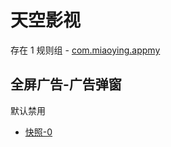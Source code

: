 # 天空影视

存在 1 规则组 - [com.miaoying.appmy](/src/apps/com.miaoying.appmy.ts)

## 全屏广告-广告弹窗

默认禁用

- [快照-0](https://i.gkd.li/i/12846524)
